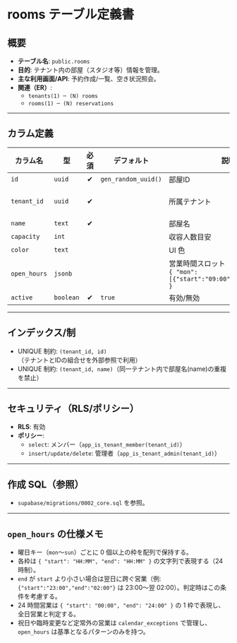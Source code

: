 # rooms テーブル定義書

## 概要
- **テーブル名**: `public.rooms`
- **目的**: テナント内の部屋（スタジオ等）情報を管理。
- **主な利用画面/API**: 予約作成/一覧、空き状況照会。
- **関連（ER）**:
  - `tenants(1) ─ (N) rooms`
  - `rooms(1) ─ (N) reservations`

---

## カラム定義

| カラム名 | 型 | 必須 | デフォルト | 説明 | 制約 |
| --- | --- | :-: | --- | --- | --- |
| `id` | `uuid` | ✔︎ | `gen_random_uuid()` | 部屋ID | `primary key` |
| `tenant_id` | `uuid` | ✔︎ |  | 所属テナント | `references tenants(id) on delete cascade` |
| `name` | `text` | ✔︎ |  | 部屋名 |  |
| `capacity` | `int` |  |  | 収容人数目安 |  |
| `color` | `text` |  |  | UI 色 |  |
| `open_hours` | `jsonb` |  |  | 営業時間スロット（曜日別配列）。例: `{ "mon": [{"start":"09:00","end":"18:00"}] }` |  |
| `active` | `boolean` | ✔︎ | `true` | 有効/無効 |  |

---

## インデックス/制
- UNIQUE 制約: `(tenant_id, id)`（テナントとIDの組合せを外部参照で利用）
- UNIQUE 制約: `(tenant_id, name)`（同一テナント内で部屋名(name)の重複を禁止）

---

## セキュリティ（RLS/ポリシー）
- **RLS**: 有効
- **ポリシー**:
  - `select`: メンバー（`app_is_tenant_member(tenant_id)`）
  - `insert/update/delete`: 管理者（`app_is_tenant_admin(tenant_id)`）

---

## 作成 SQL（参照）
- `supabase/migrations/0002_core.sql` を参照。

---

## `open_hours` の仕様メモ

- 曜日キー（`mon`〜`sun`）ごとに 0 個以上の枠を配列で保持する。
- 各枠は `{ "start": "HH:MM", "end": "HH:MM" }` の文字列で表現する（24 時制）。
- `end` が `start` より小さい場合は翌日に跨ぐ営業（例: `{"start":"23:00","end":"02:00"}` は 23:00〜翌 02:00）。判定時はこの条件を考慮する。
- 24 時間営業は `{ "start": "00:00", "end": "24:00" }` の 1 枠で表現し、全日営業と判定する。
- 祝日や臨時変更など定常外の営業は `calendar_exceptions` で管理し、`open_hours` は基準となるパターンのみを持つ。
